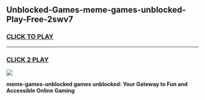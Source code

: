 
## Unblocked-Games-meme-games-unblocked-Play-Free-2swv7
<h3>
<a href="https://premium76.site?title=meme-games-unblocked&ref=22A">CLICK TO PLAY</a></h3>
<hr>

<h3>
<a href="https://premium76.site?title=meme-games-unblocked&ref=22A">CLICK 2 PLAY</a>
  
</h3>

<a href="https://premium76.site?title=meme-games-unblocked&ref=22A"><img src="https://clearcache.store/games.png"></a>


**meme-games-unblocked games unblocked: Your Gateway to Fun and Accessible Online Gaming**
